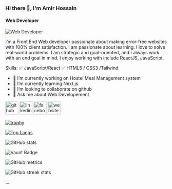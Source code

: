 ### Hi there 👋, I'm Amir Hossain
#### Web Developer
![Web Developer](https://i.ibb.co/vdggQ7q/Brown-Transparent-Minimalist-Personal-Profile-New-Linked-In-Banner-2.png)

I’m a Front End Web developer passionate about making error-free websites with 100% client satisfaction. I am passionate about learning. I love to solve real-world problems. I am strategic and goal-oriented,  and I always work with an end goal in mind. I enjoy working with include ReactJS, JavaScript.

Skills: 
✅ JavaScript/React 
✅ HTML5 / CSS3 /Tailwind 

- 🔭 I’m currently working on  Hostel Meal Management system 
- 🌱 I’m currently learning Next.js 
- 👯 I’m looking to collaborate on github 
- 💬 Ask me about Web Developement 


[<img src='https://cdn.jsdelivr.net/npm/simple-icons@3.0.1/icons/github.svg' alt='github' height='40'>](https://github.com/AmirHossain58)  [<img src='https://cdn.jsdelivr.net/npm/simple-icons@3.0.1/icons/linkedin.svg' alt='linkedin' height='40'>](https://www.linkedin.com/in/)  [<img src='https://cdn.jsdelivr.net/npm/simple-icons@3.0.1/icons/facebook.svg' alt='facebook' height='40'>](https://www.facebook.com/mdah.antar/)  [<img src='https://cdn.jsdelivr.net/npm/simple-icons@3.0.1/icons/icloud.svg' alt='website' height='40'>](https://www.facebook.com/mdah.antar/)  

[![trophy](https://github-profile-trophy.vercel.app/?username=https://github.com/AmirHossain58)](https://github.com/ryo-ma/github-profile-trophy)

[![Top Langs](https://github-readme-stats.vercel.app/api/top-langs/?username=https://github.com/AmirHossain58)](https://github.com/anuraghazra/github-readme-stats)

![GitHub stats](https://github-readme-stats.vercel.app/api?username=https://github.com/AmirHossain58&show_icons=true&count_private=true)  

![Vaunt Badge](https://api.vaunt.dev/v1/github/entities/https://github.com/AmirHossain58/contributions?format=svg&private=true)  

![GitHub metrics](https://metrics.lecoq.io/https://github.com/AmirHossain58)  

![GitHub streak stats](https://streak-stats.demolab.com/?user=https://github.com/AmirHossain58)  

...

